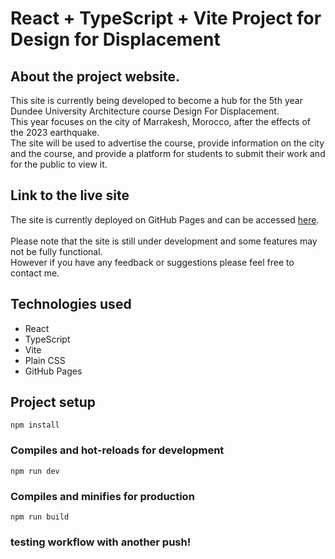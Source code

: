 # React + TypeScript + Vite Project for Design for Displacement


## About the project website.
This site is currently being developed to become a hub for the 5th year Dundee University Architecture course Design For Displacement.
<br>
This year focuses on the city of Marrakesh, Morocco, after the effects of the 2023 earthquake.
<br>
The site will be used to advertise the course, provide information on the city and the course,
and provide a platform for students to submit their work and for the public to view it.

## Link to the live site

The site is currently deployed on GitHub Pages and can be accessed [here](https://fraser-levack.github.io/Design-for-Displacement/).
<br>
<br>
Please note that the site is still under development and some features may not be fully functional.
<br>
However if you have any feedback or suggestions please feel free to contact me.

## Technologies used

- React
- TypeScript
- Vite
- Plain CSS
- GitHub Pages

## Project setup
```
npm install
```

### Compiles and hot-reloads for development
```
npm run dev
```

### Compiles and minifies for production
```
npm run build
```

### testing workflow with another push!


